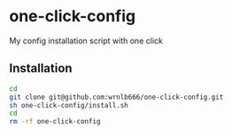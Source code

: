 # one-click-config
My config installation script with one click

## Installation
```sh
cd
git clone git@github.com:wrnlb666/one-click-config.git
sh one-click-config/install.sh
cd
rm -rf one-click-config
```
